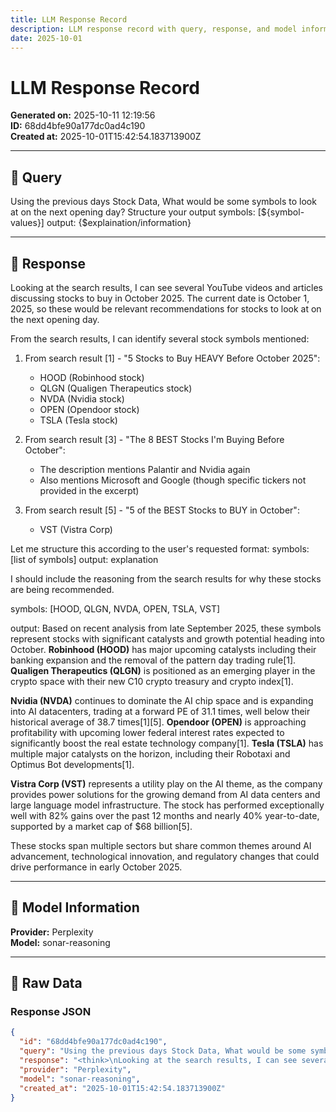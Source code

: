 ```yaml
---
title: LLM Response Record
description: LLM response record with query, response, and model information
date: 2025-10-01
---
```


# LLM Response Record

**Generated on:** 2025-10-11 12:19:56  
**ID:** 68dd4bfe90a177dc0ad4c190  
**Created at:** 2025-10-01T15:42:54.183713900Z

---

## 🤖 Query

Using the previous days Stock Data, What would be some symbols to look at on the next opening day?
Structure your output
symbols: [${symbol-values}]
output: {$explaination/information}

---

## 💬 Response

<think>
Looking at the search results, I can see several YouTube videos and articles discussing stocks to buy in October 2025. The current date is October 1, 2025, so these would be relevant recommendations for stocks to look at on the next opening day.

From the search results, I can identify several stock symbols mentioned:

1. From search result [1] - "5 Stocks to Buy HEAVY Before October 2025":
   - HOOD (Robinhood stock)
   - QLGN (Qualigen Therapeutics stock)
   - NVDA (Nvidia stock)
   - OPEN (Opendoor stock)
   - TSLA (Tesla stock)

2. From search result [3] - "The 8 BEST Stocks I'm Buying Before October":
   - The description mentions Palantir and Nvidia again
   - Also mentions Microsoft and Google (though specific tickers not provided in the excerpt)

3. From search result [5] - "5 of the BEST Stocks to BUY in October":
   - VST (Vistra Corp)

Let me structure this according to the user's requested format:
symbols: [list of symbols]
output: explanation

I should include the reasoning from the search results for why these stocks are being recommended.
</think>

symbols: [HOOD, QLGN, NVDA, OPEN, TSLA, VST]

output: Based on recent analysis from late September 2025, these symbols represent stocks with significant catalysts and growth potential heading into October. **Robinhood (HOOD)** has major upcoming catalysts including their banking expansion and the removal of the pattern day trading rule[1]. **Qualigen Therapeutics (QLGN)** is positioned as an emerging player in the crypto space with their new C10 crypto treasury and crypto index[1].

**Nvidia (NVDA)** continues to dominate the AI chip space and is expanding into AI datacenters, trading at a forward PE of 31.1 times, well below their historical average of 38.7 times[1][5]. **Opendoor (OPEN)** is approaching profitability with upcoming lower federal interest rates expected to significantly boost the real estate technology company[1]. **Tesla (TSLA)** has multiple major catalysts on the horizon, including their Robotaxi and Optimus Bot developments[1].

**Vistra Corp (VST)** represents a utility play on the AI theme, as the company provides power solutions for the growing demand from AI data centers and large language model infrastructure. The stock has performed exceptionally well with 82% gains over the past 12 months and nearly 40% year-to-date, supported by a market cap of $68 billion[5].

These stocks span multiple sectors but share common themes around AI advancement, technological innovation, and regulatory changes that could drive performance in early October 2025.

---

## 🔧 Model Information

**Provider:** Perplexity  
**Model:** sonar-reasoning

---

## 📄 Raw Data

### Response JSON
```json
{
  "id": "68dd4bfe90a177dc0ad4c190",
  "query": "Using the previous days Stock Data, What would be some symbols to look at on the next opening day?\nStructure your output\nsymbols: [${symbol-values}]\noutput: {$explaination/information}",
  "response": "<think>\nLooking at the search results, I can see several YouTube videos and articles discussing stocks to buy in October 2025. The current date is October 1, 2025, so these would be relevant recommendations for stocks to look at on the next opening day.\n\nFrom the search results, I can identify several stock symbols mentioned:\n\n1. From search result [1] - \"5 Stocks to Buy HEAVY Before October 2025\":\n   - HOOD (Robinhood stock)\n   - QLGN (Qualigen Therapeutics stock)\n   - NVDA (Nvidia stock)\n   - OPEN (Opendoor stock)\n   - TSLA (Tesla stock)\n\n2. From search result [3] - \"The 8 BEST Stocks I'm Buying Before October\":\n   - The description mentions Palantir and Nvidia again\n   - Also mentions Microsoft and Google (though specific tickers not provided in the excerpt)\n\n3. From search result [5] - \"5 of the BEST Stocks to BUY in October\":\n   - VST (Vistra Corp)\n\nLet me structure this according to the user's requested format:\nsymbols: [list of symbols]\noutput: explanation\n\nI should include the reasoning from the search results for why these stocks are being recommended.\n</think>\n\nsymbols: [HOOD, QLGN, NVDA, OPEN, TSLA, VST]\n\noutput: Based on recent analysis from late September 2025, these symbols represent stocks with significant catalysts and growth potential heading into October. **Robinhood (HOOD)** has major upcoming catalysts including their banking expansion and the removal of the pattern day trading rule[1]. **Qualigen Therapeutics (QLGN)** is positioned as an emerging player in the crypto space with their new C10 crypto treasury and crypto index[1].\n\n**Nvidia (NVDA)** continues to dominate the AI chip space and is expanding into AI datacenters, trading at a forward PE of 31.1 times, well below their historical average of 38.7 times[1][5]. **Opendoor (OPEN)** is approaching profitability with upcoming lower federal interest rates expected to significantly boost the real estate technology company[1]. **Tesla (TSLA)** has multiple major catalysts on the horizon, including their Robotaxi and Optimus Bot developments[1].\n\n**Vistra Corp (VST)** represents a utility play on the AI theme, as the company provides power solutions for the growing demand from AI data centers and large language model infrastructure. The stock has performed exceptionally well with 82% gains over the past 12 months and nearly 40% year-to-date, supported by a market cap of $68 billion[5].\n\nThese stocks span multiple sectors but share common themes around AI advancement, technological innovation, and regulatory changes that could drive performance in early October 2025.",
  "provider": "Perplexity",
  "model": "sonar-reasoning",
  "created_at": "2025-10-01T15:42:54.183713900Z"
}
```